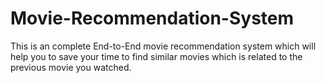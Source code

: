 # Movie-Recommendation-System
This is an complete End-to-End movie recommendation system which will help you to save your time to find similar movies which is related to the previous movie you watched.

